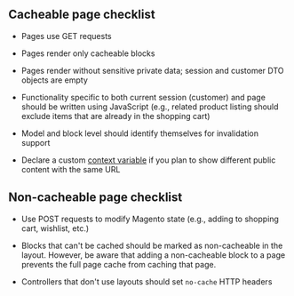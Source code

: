 ## Cacheable page checklist
-   Pages use GET requests

-   Pages render only cacheable blocks

-   Pages render without sensitive private data; session and customer DTO objects are empty

-   Functionality specific to both current session (customer) and page should be written using JavaScript (e.g., related product listing should exclude items that are already in the shopping cart)

-   Model and block level should identify themselves for invalidation support

-   Declare a custom [context variable]({{page.baseurl}}/extension-dev-guide/cache/page-caching/public-content.html#configure-page-variations) if you plan to show different public content with the same URL

## Non-cacheable page checklist
-   Use POST requests to modify Magento state (e.g., adding to shopping cart, wishlist, etc.)

-   Blocks that can't be cached should be marked as non-cacheable in the layout. However, be aware that adding a non-cacheable block to a page prevents the full page cache from caching that page.

-   Controllers that don't use layouts should set `no-cache` HTTP headers
